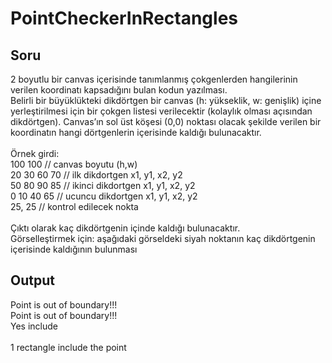 # PointCheckerInRectangles

## Soru
2 boyutlu bir canvas içerisinde tanımlanmış çokgenlerden hangilerinin verilen koordinatı 
kapsadığını bulan kodun yazılması. <br/>
Belirli bir büyüklükteki dikdörtgen bir canvas (h: yükseklik, w: genişlik) içine yerleştirilmesi için 
bir çokgen listesi verilecektir (kolaylık olması açısından dikdörtgen). Canvas’ın sol üst köşesi (0,0) 
noktası olacak şekilde verilen bir koordinatın hangi dörtgenlerin içerisinde kaldığı bulunacaktır.<br/><br/>
Örnek girdi:<br/>
100 100 // canvas boyutu (h,w)<br/>
20 30 60 70 // ilk dikdortgen x1, y1, x2, y2<br/>
50 80 90 85 // ikinci dikdortgen x1, y1, x2, y2<br/>
0 10 40 65 // ucuncu dikdortgen x1, y1, x2, y2<br/>
25, 25 // kontrol edilecek nokta<br/><br/>
Çıktı olarak kaç dikdörtgenin içinde kaldığı bulunacaktır.<br/>
Görselleştirmek için: aşağıdaki görseldeki siyah noktanın kaç dikdörtgenin içerisinde kaldığının 
bulunması<br/>

## Output


Point is out of boundary!!!<br/>
Point is out of boundary!!!<br/>
Yes include<br/><br/>
1 rectangle include the point<br/>
 
